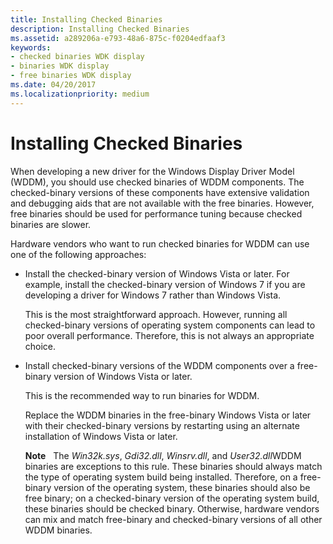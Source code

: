 ```yaml
---
title: Installing Checked Binaries
description: Installing Checked Binaries
ms.assetid: a289206a-e793-48a6-875c-f0204edfaaf3
keywords:
- checked binaries WDK display
- binaries WDK display
- free binaries WDK display
ms.date: 04/20/2017
ms.localizationpriority: medium
---
```


# Installing Checked Binaries


When developing a new driver for the Windows Display Driver Model (WDDM), you should use checked binaries of WDDM components. The checked-binary versions of these components have extensive validation and debugging aids that are not available with the free binaries. However, free binaries should be used for performance tuning because checked binaries are slower.

Hardware vendors who want to run checked binaries for WDDM can use one of the following approaches:

-   Install the checked-binary version of Windows Vista or later. For example, install the checked-binary version of Windows 7 if you are developing a driver for Windows 7 rather than Windows Vista.

    This is the most straightforward approach. However, running all checked-binary versions of operating system components can lead to poor overall performance. Therefore, this is not always an appropriate choice.

-   Install checked-binary versions of the WDDM components over a free-binary version of Windows Vista or later.

    This is the recommended way to run binaries for WDDM.

    Replace the WDDM binaries in the free-binary Windows Vista or later with their checked-binary versions by restarting using an alternate installation of Windows Vista or later.

    **Note**   The *Win32k.sys*, *Gdi32.dll*, *Winsrv.dll*, and *User32.dll*WDDM binaries are exceptions to this rule. These binaries should always match the type of operating system build being installed. Therefore, on a free-binary version of the operating system, these binaries should also be free binary; on a checked-binary version of the operating system build, these binaries should be checked binary. Otherwise, hardware vendors can mix and match free-binary and checked-binary versions of all other WDDM binaries.

     

 

 





